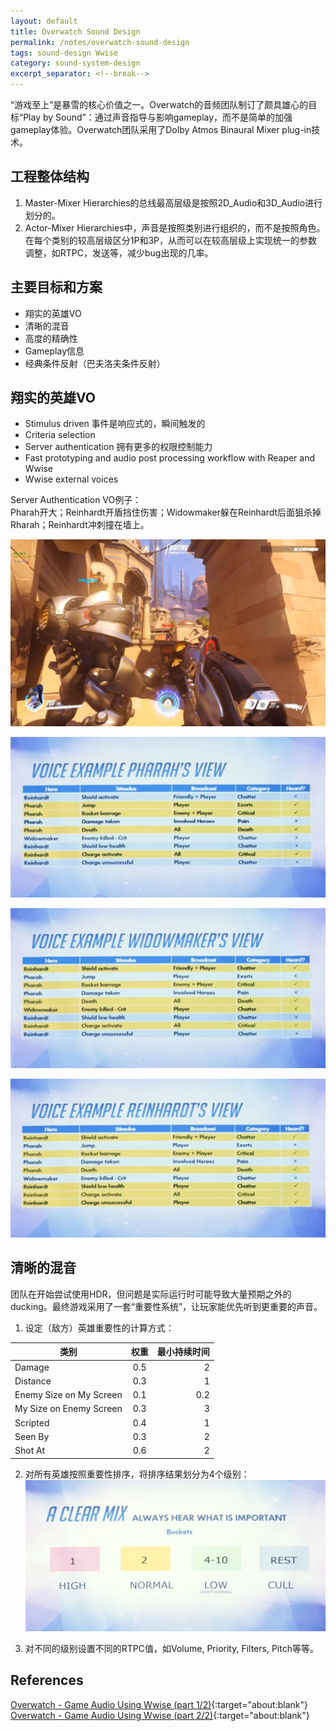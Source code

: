 ```yaml
---
layout: default
title: Overwatch Sound Design
permalink: /notes/overwatch-sound-design
tags: sound-design Wwise
category: sound-system-design
excerpt_separator: <!--break-->
---
```

“游戏至上”是暴雪的核心价值之一。Overwatch的音频团队制订了颇具雄心的目标“Play by Sound”：通过声音指导与影响gameplay，而不是简单的加强gameplay体验。Overwatch团队采用了Dolby Atmos Binaural Mixer plug-in技术。

<!--break-->

## 工程整体结构

1. Master-Mixer Hierarchies的总线最高层级是按照2D_Audio和3D_Audio进行划分的。
2. Actor-Mixer Hierarchies中，声音是按照类别进行组织的，而不是按照角色。在每个类别的较高层级区分1P和3P，从而可以在较高层级上实现统一的参数调整，如RTPC，发送等，减少bug出现的几率。

## 主要目标和方案

* 翔实的英雄VO
* 清晰的混音
* 高度的精确性
* Gameplay信息
* 经典条件反射（巴夫洛夫条件反射）

## 翔实的英雄VO

* Stimulus driven 事件是响应式的，瞬间触发的
* Criteria selection
* Server authentication 拥有更多的权限控制能力
* Fast prototyping and audio post processing workflow with Reaper and Wwise
* Wwise external voices

Server Authentication VO例子：  
Pharah开大；Reinhardt开盾挡住伤害；Widowmaker躲在Reinhardt后面狙杀掉Rharah；Reinhardt冲刺撞在墙上。

![](\assets\images\overwatch_vo0.jpg)  

![](\assets\images\overwatch_vo1.jpg)  

![](\assets\images\overwatch_vo2.jpg)  

![](\assets\images\overwatch_vo3.jpg)  

## 清晰的混音

团队在开始尝试使用HDR，但问题是实际运行时可能导致大量预期之外的ducking。最终游戏采用了一套“重要性系统”，让玩家能优先听到更重要的声音。

1. 设定（敌方）英雄重要性的计算方式：  

| 类别                    | 权重      | 最小持续时间 |
| ----------------------- |:---------:| ------------:|
| Damage                  | 0.5       | 2            |
| Distance                | 0.3       | 1            |
| Enemy Size on My Screen | 0.1       | 0.2          |
| My Size on Enemy Screen | 0.3       | 3            |
| Scripted                | 0.4       | 1            |
| Seen By                 | 0.3       | 2            |
| Shot At                 | 0.6       | 2            |

2. 对所有英雄按照重要性排序，将排序结果划分为4个级别：  
![](\assets\images\overwatch_priority.jpg)  

3. 对不同的级别设置不同的RTPC值，如Volume, Priority, Filters, Pitch等等。


## References

[Overwatch - Game Audio Using Wwise (part 1/2)](https://blog.audiokinetic.com/overwatch-game-audio-using-wwise-1/){:target="about:blank"}  
[Overwatch - Game Audio Using Wwise (part 2/2)](https://blog.audiokinetic.com/overwatch-game-audio-using-wwise-part-2/){:target="about:blank"}